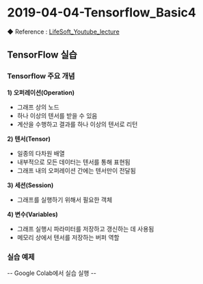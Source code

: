 # 2019-04-04-Tensorflow\_Basic4

◆ Reference : [LifeSoft\_Youtube\_lecture](https://www.youtube.com/watch?v=pnSP5hPGyI0&list=PLY9pe3iUjRrT6wZTIA5YriQxvfXf-yxhF&index=39)

## TensorFlow 실습

### Tensorflow 주요 개념

**1\) 오퍼레이션\(Operation\)**

* 그래프 상의 노드
* 하나 이상의 텐서를 받을 수 있음
* 계산을 수행하고 결과를 하나 이상의 텐서로 리턴

**2\) 텐서\(Tensor\)**

* 일종의 다차원 배열
* 내부적으로 모든 데이터는 텐서를 통해 표현됨
* 그래프 내의 오퍼레이션 간에는 텐서만이 전달됨

**3\) 세션\(Session\)**

* 그래프를 실행하기 위해서 필요한 객체

**4\) 변수\(Variables\)**

* 그래프 실행시 파라미터를 저장하고 갱신하는 데 사용됨
* 메모리 상에서 텐서를 저장하는 버퍼 역할

### 실습 예제

-- Google Colab에서 실습 실행 --

